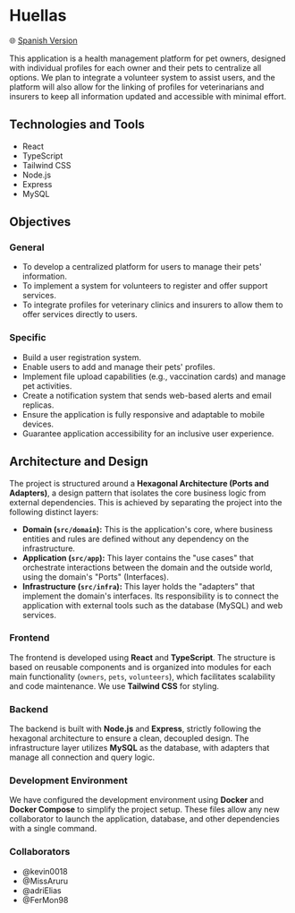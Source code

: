 # Huellas

🌐 [Spanish Version](README.es.md)

This application is a health management platform for pet owners, designed with individual profiles for each owner and their pets to centralize all options. We plan to integrate a volunteer system to assist users, and the platform will also allow for the linking of profiles for veterinarians and insurers to keep all information updated and accessible with minimal effort.

## Technologies and Tools
- React
- TypeScript
- Tailwind CSS
- Node.js
- Express
- MySQL

## Objectives

### General
- To develop a centralized platform for users to manage their pets' information.
- To implement a system for volunteers to register and offer support services.
- To integrate profiles for veterinary clinics and insurers to allow them to offer services directly to users.

### Specific
- Build a user registration system.
- Enable users to add and manage their pets' profiles.
- Implement file upload capabilities (e.g., vaccination cards) and manage pet activities.
- Create a notification system that sends web-based alerts and email replicas.
- Ensure the application is fully responsive and adaptable to mobile devices.
- Guarantee application accessibility for an inclusive user experience.

## Architecture and Design

The project is structured around a **Hexagonal Architecture (Ports and Adapters)**, a design pattern that isolates the core business logic from external dependencies. This is achieved by separating the project into the following distinct layers:

* **Domain (`src/domain`):** This is the application's core, where business entities and rules are defined without any dependency on the infrastructure.
* **Application (`src/app`):** This layer contains the "use cases" that orchestrate interactions between the domain and the outside world, using the domain's "Ports" (Interfaces).
* **Infrastructure (`src/infra`):** This layer holds the "adapters" that implement the domain's interfaces. Its responsibility is to connect the application with external tools such as the database (MySQL) and web services.

### Frontend

The frontend is developed using **React** and **TypeScript**. The structure is based on reusable components and is organized into modules for each main functionality (`owners`, `pets`, `volunteers`), which facilitates scalability and code maintenance. We use **Tailwind CSS** for styling.

### Backend

The backend is built with **Node.js** and **Express**, strictly following the hexagonal architecture to ensure a clean, decoupled design. The infrastructure layer utilizes **MySQL** as the database, with adapters that manage all connection and query logic.

### Development Environment

We have configured the development environment using **Docker** and **Docker Compose** to simplify the project setup. These files allow any new collaborator to launch the application, database, and other dependencies with a single command.

### Collaborators
- @kevin0018
- @MissAruru
- @adriElias
- @FerMon98
